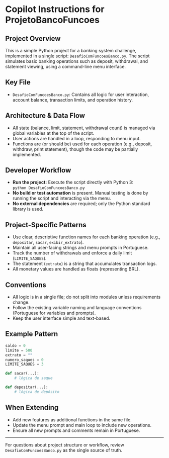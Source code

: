 # Copilot Instructions for ProjetoBancoFuncoes

## Project Overview
This is a simple Python project for a banking system challenge, implemented in a single script: `DesafioComFuncoesBanco.py`. The script simulates basic banking operations such as deposit, withdrawal, and statement viewing, using a command-line menu interface.

## Key File
- `DesafioComFuncoesBanco.py`: Contains all logic for user interaction, account balance, transaction limits, and operation history.

## Architecture & Data Flow
- All state (balance, limit, statement, withdrawal count) is managed via global variables at the top of the script.
- User actions are handled in a loop, responding to menu input.
- Functions are (or should be) used for each operation (e.g., deposit, withdraw, print statement), though the code may be partially implemented.

## Developer Workflow
- **Run the project:** Execute the script directly with Python 3:  
  `python DesafioComFuncoesBanco.py`
- **No build or test automation** is present. Manual testing is done by running the script and interacting via the menu.
- **No external dependencies** are required; only the Python standard library is used.

## Project-Specific Patterns
- Use clear, descriptive function names for each banking operation (e.g., `depositar`, `sacar`, `exibir_extrato`).
- Maintain all user-facing strings and menu prompts in Portuguese.
- Track the number of withdrawals and enforce a daily limit (`LIMITE_SAQUES`).
- The statement (`extrato`) is a string that accumulates transaction logs.
- All monetary values are handled as floats (representing BRL).

## Conventions
- All logic is in a single file; do not split into modules unless requirements change.
- Follow the existing variable naming and language conventions (Portuguese for variables and prompts).
- Keep the user interface simple and text-based.

## Example Pattern
```python
saldo = 0
limite = 500
extrato = ""
numero_saques = 0
LIMITE_SAQUES = 3

def sacar(...):
    # lógica de saque

def depositar(...):
    # lógica de depósito
```

## When Extending
- Add new features as additional functions in the same file.
- Update the menu prompt and main loop to include new operations.
- Ensure all new prompts and comments remain in Portuguese.

---

For questions about project structure or workflow, review `DesafioComFuncoesBanco.py` as the single source of truth.
